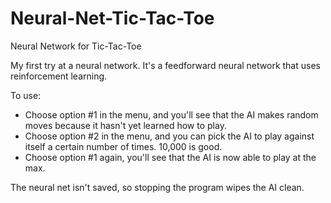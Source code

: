 # Neural-Net-Tic-Tac-Toe
Neural Network for Tic-Tac-Toe

My first try at a neural network. It's a feedforward neural network that uses reinforcement learning. 

To use:   
* Choose option #1 in the menu, and you'll see that the AI makes random moves because it hasn't yet learned how to play.   
* Choose option #2 in the menu, and you can pick the AI to play against itself a certain number of times. 10,000 is good.   
* Choose option #1 again, you'll see that the AI is now able to play at the max. 

The neural net isn't saved, so stopping the program wipes the AI clean. 
